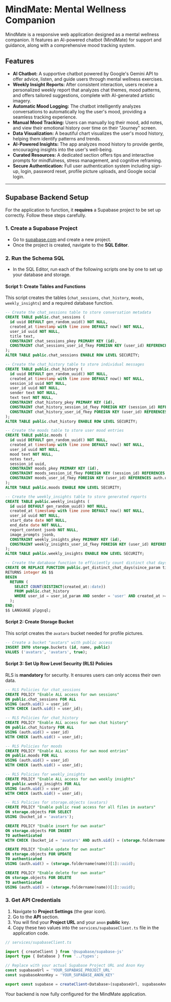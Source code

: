 # MindMate: Mental Wellness Companion

MindMate is a responsive web application designed as a mental wellness companion. It features an AI-powered chatbot (MindMate) for support and guidance, along with a comprehensive mood tracking system.

## Features

- **AI Chatbot:** A supportive chatbot powered by Google's Gemini API to offer advice, listen, and guide users through mental wellness exercises.
- **Weekly Insight Reports:** After consistent interaction, users receive a personalized weekly report that analyzes chat themes, mood patterns, and offers tailored suggestions, complete with AI-generated artistic imagery.
- **Automatic Mood Logging:** The chatbot intelligently analyzes conversations to automatically log the user's mood, providing a seamless tracking experience.
- **Manual Mood Tracking:** Users can manually log their mood, add notes, and view their emotional history over time on their "Journey" screen.
- **Data Visualization:** A beautiful chart visualizes the user's mood history, helping them identify patterns and trends.
- **AI-Powered Insights:** The app analyzes mood history to provide gentle, encouraging insights into the user's well-being.
- **Curated Resources:** A dedicated section offers tips and interactive prompts for mindfulness, stress management, and cognitive reframing.
- **Secure Authentication:** Full user authentication system including sign-up, login, password reset, profile picture uploads, and Google social login.

---

## Supabase Backend Setup

For the application to function, it **requires** a Supabase project to be set up correctly. Follow these steps carefully.

### 1. Create a Supabase Project

- Go to [supabase.com](https://supabase.com) and create a new project.
- Once the project is created, navigate to the **SQL Editor**.

### 2. Run the Schema SQL

- In the SQL Editor, run each of the following scripts one by one to set up your database and storage.

#### Script 1: Create Tables and Functions

This script creates the tables (`chat_sessions`, `chat_history`, `moods`, `weekly_insights`) and a required database function.

```sql
-- Create the chat_sessions table to store conversation metadata
CREATE TABLE public.chat_sessions (
  id uuid DEFAULT gen_random_uuid() NOT NULL,
  created_at timestamp with time zone DEFAULT now() NOT NULL,
  user_id uuid NOT NULL,
  title text,
  CONSTRAINT chat_sessions_pkey PRIMARY KEY (id),
  CONSTRAINT chat_sessions_user_id_fkey FOREIGN KEY (user_id) REFERENCES auth.users (id) ON DELETE CASCADE
);
ALTER TABLE public.chat_sessions ENABLE ROW LEVEL SECURITY;

-- Create the chat_history table to store individual messages
CREATE TABLE public.chat_history (
  id uuid DEFAULT gen_random_uuid() NOT NULL,
  created_at timestamp with time zone DEFAULT now() NOT NULL,
  session_id uuid NOT NULL,
  user_id uuid NOT NULL,
  sender text NOT NULL,
  text text NOT NULL,
  CONSTRAINT chat_history_pkey PRIMARY KEY (id),
  CONSTRAINT chat_history_session_id_fkey FOREIGN KEY (session_id) REFERENCES public.chat_sessions (id) ON DELETE CASCADE,
  CONSTRAINT chat_history_user_id_fkey FOREIGN KEY (user_id) REFERENCES auth.users (id) ON DELETE CASCADE
);
ALTER TABLE public.chat_history ENABLE ROW LEVEL SECURITY;

-- Create the moods table to store user mood entries
CREATE TABLE public.moods (
  id uuid DEFAULT gen_random_uuid() NOT NULL,
  created_at timestamp with time zone DEFAULT now() NOT NULL,
  user_id uuid NOT NULL,
  mood text NOT NULL,
  notes text,
  session_id uuid,
  CONSTRAINT moods_pkey PRIMARY KEY (id),
  CONSTRAINT moods_session_id_fkey FOREIGN KEY (session_id) REFERENCES public.chat_sessions (id) ON DELETE SET NULL,
  CONSTRAINT moods_user_id_fkey FOREIGN KEY (user_id) REFERENCES auth.users (id) ON DELETE CASCADE
);
ALTER TABLE public.moods ENABLE ROW LEVEL SECURITY;

-- Create the weekly_insights table to store generated reports
CREATE TABLE public.weekly_insights (
  id uuid DEFAULT gen_random_uuid() NOT NULL,
  created_at timestamp with time zone DEFAULT now() NOT NULL,
  user_id uuid NOT NULL,
  start_date date NOT NULL,
  end_date date NOT NULL,
  report_content jsonb NOT NULL,
  image_prompts jsonb,
  CONSTRAINT weekly_insights_pkey PRIMARY KEY (id),
  CONSTRAINT weekly_insights_user_id_fkey FOREIGN KEY (user_id) REFERENCES auth.users(id) ON DELETE CASCADE
);
ALTER TABLE public.weekly_insights ENABLE ROW LEVEL SECURITY;

-- Create the database function to efficiently count distinct chat days
CREATE OR REPLACE FUNCTION public.get_distinct_chat_days(since_param timestamptz, user_id_param uuid)
RETURNS integer AS $$
BEGIN
  RETURN (
    SELECT COUNT(DISTINCT(created_at::date))
    FROM public.chat_history
    WHERE user_id = user_id_param AND sender = 'user' AND created_at >= since_param
  );
END;
$$ LANGUAGE plpgsql;
```

#### Script 2: Create Storage Bucket

This script creates the `avatars` bucket needed for profile pictures.

```sql
-- Create a bucket "avatars" with public access
INSERT INTO storage.buckets (id, name, public)
VALUES ('avatars', 'avatars', true);
```

#### Script 3: Set Up Row Level Security (RLS) Policies

RLS is **mandatory** for security. It ensures users can only access their own data.

```sql
-- RLS Policies for chat_sessions
CREATE POLICY "Enable ALL access for own sessions"
ON public.chat_sessions FOR ALL
USING (auth.uid() = user_id)
WITH CHECK (auth.uid() = user_id);

-- RLS Policies for chat_history
CREATE POLICY "Enable ALL access for own chat history"
ON public.chat_history FOR ALL
USING (auth.uid() = user_id)
WITH CHECK (auth.uid() = user_id);

-- RLS Policies for moods
CREATE POLICY "Enable ALL access for own mood entries"
ON public.moods FOR ALL
USING (auth.uid() = user_id)
WITH CHECK (auth.uid() = user_id);

-- RLS Policies for weekly_insights
CREATE POLICY "Enable ALL access for own weekly insights"
ON public.weekly_insights FOR ALL
USING (auth.uid() = user_id)
WITH CHECK (auth.uid() = user_id);

-- RLS Policies for storage.objects (avatars)
CREATE POLICY "Enable public read access for all files in avatars"
ON storage.objects FOR SELECT
USING (bucket_id = 'avatars');

CREATE POLICY "Enable insert for own avatar"
ON storage.objects FOR INSERT
TO authenticated
WITH CHECK (bucket_id = 'avatars' AND auth.uid() = (storage.foldername(name))[1]::uuid);

CREATE POLICY "Enable update for own avatar"
ON storage.objects FOR UPDATE
TO authenticated
USING (auth.uid() = (storage.foldername(name))[1]::uuid);

CREATE POLICY "Enable delete for own avatar"
ON storage.objects FOR DELETE
TO authenticated
USING (auth.uid() = (storage.foldername(name))[1]::uuid);
```

### 3. Get API Credentials

1.  Navigate to **Project Settings** (the gear icon).
2.  Go to the **API** section.
3.  You will find your **Project URL** and your `anon` **public** key.
4.  Copy these two values into the `services/supabaseClient.ts` file in the application code.

```typescript
// services/supabaseClient.ts

import { createClient } from '@supabase/supabase-js'
import type { Database } from '../types';

// Replace with your actual Supabase Project URL and Anon Key
const supabaseUrl = 'YOUR_SUPABASE_PROJECT_URL'
const supabaseAnonKey = 'YOUR_SUPABASE_ANON_KEY'

export const supabase = createClient<Database>(supabaseUrl, supabaseAnonKey)
```

Your backend is now fully configured for the MindMate application.